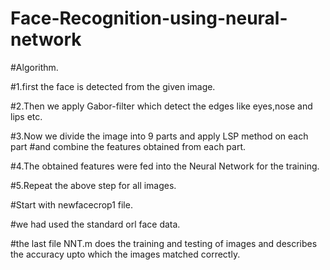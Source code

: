 # Face-Recognition-using-neural-network

#Algorithm.

#1.first the face is detected from the given image.

#2.Then we apply Gabor-filter which detect the edges like eyes,nose and lips etc.

#3.Now we divide the image into 9 parts and apply LSP method on each part 
#and combine the features obtained from each part.

#4.The obtained features were fed into the Neural Network for the training.

#5.Repeat the above step for all images.

#Start with newfacecrop1 file.

#we had used the standard orl face data.

#the last file NNT.m does the training and testing of images and describes the accuracy upto which the images matched correctly.
